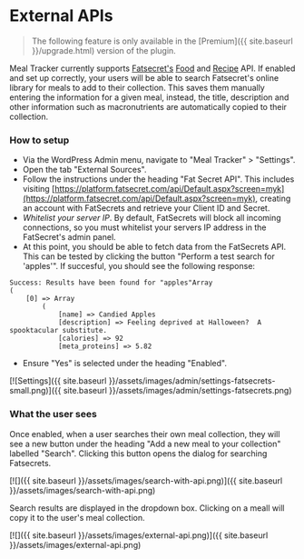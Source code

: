 # External APIs

> The following feature is only available in the [Premium]({{ site.baseurl }}/upgrade.html) version of the plugin.

Meal Tracker currently supports [Fatsecret's](https://platform.fatsecret.com/api/) [Food](https://platform.fatsecret.com/api/Default.aspx?screen=rapiref&method=foods.search) and [Recipe](https://platform.fatsecret.com/api/Default.aspx?screen=rapiref&method=recipe.get) API. If enabled and set up correctly, your users will be able to search Fatsecret's online library for meals to add to their collection. This saves them manually entering the information for a given meal, instead, the title, description and other information such as macronutrients are automatically copied to their collection. 

### How to setup

- Via the WordPress Admin menu, navigate to "Meal Tracker" > "Settings".
- Open the tab "External Sources".
- Follow the instructions under the heading "Fat Secret API". This includes visiting [https://platform.fatsecret.com/api/Default.aspx?screen=myk](https://platform.fatsecret.com/api/Default.aspx?screen=myk), creating an account with FatSecrets and retrieve your Client ID and Secret.
- *Whitelist your server IP*. By default, FatSecrets will block all incoming connections, so you must whitelist your servers IP address in the FatSecret's admin panel.
- At this point, you should be able to fetch data from the FatSecrets API. This can be tested by clicking the button "Perform a test search for 'apples'". If succesful, you should see the following response:

```
Success: Results have been found for "apples"Array
(
    [0] => Array
        (
            [name] => Candied Apples
            [description] => Feeling deprived at Halloween?  A spooktacular substitute.
            [calories] => 92
            [meta_proteins] => 5.82
```
- Ensure "Yes" is selected under the heading "Enabled".

[![Settings]({{ site.baseurl }}/assets/images/admin/settings-fatsecrets-small.png)]({{ site.baseurl }}/assets/images/admin/settings-fatsecrets.png)

### What the user sees

Once enabled, when a user searches their own meal collection, they will see a new button under the heading "Add a new meal to your collection" labelled "Search". Clicking this button opens the dialog for searching Fatsecrets.

[![]({{ site.baseurl }}/assets/images/search-with-api.png)]({{ site.baseurl }}/assets/images/search-with-api.png) 

Search results are displayed in the dropdown box. Clicking on a meall will copy it to the user's meal collection.

[![]({{ site.baseurl }}/assets/images/external-api.png)]({{ site.baseurl }}/assets/images/external-api.png) 

